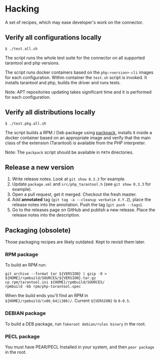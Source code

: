 # Hacking

A set of recipes, which may ease developer's work on the connector.

## Verify all configurations locally

```shell
$ ./test.all.sh
```

The script runs the whole test suite for the connector on all supported
tarantool and php versions.

The script runs docker containers based on the `php:<version>-cli` images for
each configuration. Within container the `test.sh` script is invoked. It
installs tarantool and php, builds the driver and runs tests.

Note: APT repositories updating takes significant time and it is performed for
each configuration.

## Verify all distributions locally

```shell
$ ./test.pkg.all.sh
```

The script builds a RPM / Deb package using [packpack][packpack], installs it
inside a docker container based on an appropriate image and verify that the
main class of the extension (Tarantool) is available from the PHP interpreter.
    
Note: The `packpack` script should be available in `PATH` directories.

## Release a new version

1. Write release notes. Look at `git show 0.3.3` for example.
2. Update `package.xml` and `src/php_tarantool.h` (see `git show 0.3.3` for
   example).
3. Open a pull request, get it merged. Checkout the fresh master.
4. Add **annotated** tag (`git tag -a --cleanup verbatim X.Y.Z`), place the
   release notes into the annotation. Push the tag (`git push --tags`).
5. Go to the releases page on GitHub and publish a new release. Place the
   release notes into the description.

## Packaging (obsolete)

Those packaging recipes are likely outdated. Kept to revisit them later.

### RPM package

To build an RPM run:

```
git archive --format tar ${VERSION} | gzip -9 > ${HOME}/rpmbuild/SOURCES/${VERSION}.tar.gz
cp rpm/tarantool.ini ${HOME}/rpmbuild/SOURCES/
rpmbuild -bb rpm/php-tarantool.spec
```

When the build ends you'll find an RPM in `${HOME}/rpmbuild/(x86_64|i386)/`.
Current `${VERSION}` is `0.0.5`.

### DEBIAN package

To build a DEB package, run `fakeroot debian/rules binary` in the root.

### PECL package

You must have PEAR/PECL Installed in your system, and then `pear package` in
the root.

[packpack]: https://github.com/packpack/packpack
